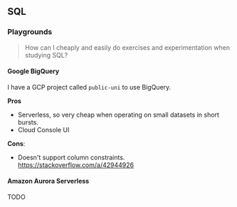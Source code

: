 ## SQL

### Playgrounds

> How can I cheaply and easily do exercises and experimentation when studying SQL?  

#### Google BigQuery

I have a GCP project called `public-uni` to use BigQuery.

**Pros**

- Serverless, so very cheap when operating on small datasets in short bursts.
- Cloud Console UI

**Cons**:

- Doesn't support column constraints. https://stackoverflow.com/a/42944926

#### Amazon Aurora Serverless

TODO
